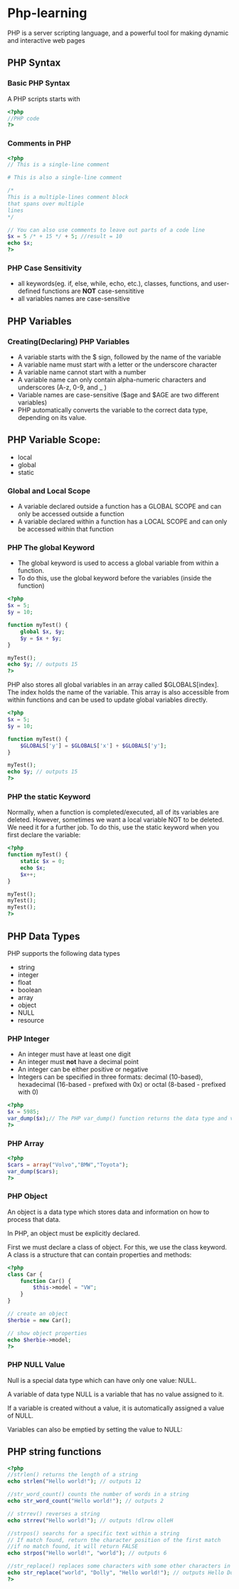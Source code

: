 # Php-learning

PHP is a server scripting language, and a powerful tool for making dynamic and interactive web pages

## PHP Syntax

### Basic PHP Syntax
A PHP scripts starts with <?php and ends with ?>
```php
<?php
//PHP code
?>
```
### Comments in PHP
```php
<?php
// This is a single-line comment

# This is also a single-line comment

/*
This is a multiple-lines comment block
that spans over multiple
lines
*/

// You can also use comments to leave out parts of a code line
$x = 5 /* + 15 */ + 5; //result = 10
echo $x;
?>
```

### PHP Case Sensitivity
- all keywords(eg. if, else, while, echo, etc.), classes, functions, and user-defined functions are **NOT** case-sensititive
- all variables names are case-sensitive 


## PHP Variables

### Creating(Declaring) PHP Variables

- A variable starts with the $ sign, followed by the name of the variable
- A variable name must start with a letter or the underscore character
- A variable name cannot start with a number
- A variable name can only contain alpha-numeric characters and underscores (A-z, 0-9, and _ )
- Variable names are case-sensitive ($age and $AGE are two different variables)
- PHP automatically converts the variable to the correct data type, depending on its value.

## PHP Variable Scope:

- local
- global
- static

### Global and Local Scope
- A variable declared outside a function has a GLOBAL SCOPE and can only be accessed outside a function
- A variable declared within a function has a LOCAL SCOPE and can only be accessed within that function

### PHP The global Keyword
- The global keyword is used to access a global variable from within a function.
- To do this, use the global keyword before the variables (inside the function)

```php
<?php
$x = 5;
$y = 10;

function myTest() {
    global $x, $y;
    $y = $x + $y;
}

myTest();
echo $y; // outputs 15
?> 
```

PHP also stores all global variables in an array called $GLOBALS[index]. The index holds the name of the variable. This array is also accessible from within functions and can be used to update global variables directly.
```php
<?php
$x = 5;
$y = 10;

function myTest() {
    $GLOBALS['y'] = $GLOBALS['x'] + $GLOBALS['y'];
} 

myTest();
echo $y; // outputs 15
?>
```


### PHP the static Keyword

Normally, when a function is completed/executed, all of its variables are deleted. However, sometimes we want a local variable NOT to be deleted. We need it for a further job.
To do this, use the static keyword when you first declare the variable:

```php
<?php
function myTest() {
    static $x = 0;
    echo $x;
    $x++;
}

myTest();
myTest();
myTest();
?> 
```

## PHP Data Types
PHP supports the following data types
- string
- integer
- float
- boolean
- array
- object
- NULL
- resource

### PHP Integer
- An integer must have at least one digit
- An integer must **not** have a decimal point
- An integer can be either positive or negative
- Integers can be specified in three formats: decimal (10-based), hexadecimal (16-based - prefixed with 0x) or octal (8-based - prefixed with 0)

```php
<?php 
$x = 5985;
var_dump($x);// The PHP var_dump() function returns the data type and value:
?>
```

### PHP Array
```php
<?php 
$cars = array("Volvo","BMW","Toyota");
var_dump($cars);
?>
```

### PHP Object
An object is a data type which stores data and information on how to process that data.

In PHP, an object must be explicitly declared.

First we must declare a class of object. For this, we use the class keyword. A class is a structure that can contain properties and methods:

```php
<?php
class Car {
    function Car() {
        $this->model = "VW";
    }
}

// create an object
$herbie = new Car();

// show object properties
echo $herbie->model;
?>
```

### PHP NULL Value
Null is a special data type which can have only one value: NULL.

A variable of data type NULL is a variable that has no value assigned to it.

If a variable is created without a value, it is automatically assigned a value of NULL.

Variables can also be emptied by setting the value to NULL:

## PHP string functions
```php
<?php
//strlen() returns the length of a string
echo strlen("Hello world!"); // outputs 12

//str_word_count() counts the number of words in a string
echo str_word_count("Hello world!"); // outputs 2

// strrev() reverses a string
echo strrev("Hello world!"); // outputs !dlrow olleH

//strpos() searchs for a specific text within a string
// If match found, return the character position of the first match
//if no match found, it will return FALSE
echo strpos("Hello world!", "world"); // outputs 6

//str_replace() replaces some characters with some other characters in a string
echo str_replace("world", "Dolly", "Hello world!"); // outputs Hello Dolly!
?>



```

